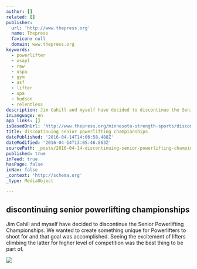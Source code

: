 ```yaml
---
author: []
related: []
publisher:
  url: 'http://www.thepress.org'
  name: Thepress
  favicon: null
  domain: www.thepress.org
keywords:
  - powerlifter
  - usapl
  - raw
  - uspa
  - gym
  - asf
  - lifter
  - upa
  - hudson
  - relentless
description: Jim Cahill and myself have decided to discontinue the Senior Powerlifting Championships. We wanted to create something unique for Powerlifters to shoot for and that goal was accomplished. Seeing the excitement of lifters climbing the latter for higher level of competition was the best thing to be part of.
inLanguage: en
app_links: []
isBasedOnUrl: 'http://www.thepress.org/minnesota-strength-sports/discontinuing-senior-powerlifting-championships'
title: discontinuing senior powerlifting championships
datePublished: '2016-04-14T14:06:58.488Z'
dateModified: '2016-04-14T13:05:46.863Z'
sourcePath: _posts/2016-04-14-discontinuing-senior-powerlifting-championships.md
published: true
inFeed: true
hasPage: false
inNav: false
_context: 'http://schema.org'
_type: MediaObject

---
```

<article style=""><h1>discontinuing senior powerlifting championships</h1><p>Jim Cahill and myself have decided to discontinue the Senior Powerlifting Championships. We wanted to create something unique for Powerlifters to shoot for and that goal was accomplished. Seeing the excitement of lifters climbing the latter for higher level of competition was the best thing to be part of.</p><img src="http://www.thepress.org/grapics14/webstedFinal.gif" /></article>